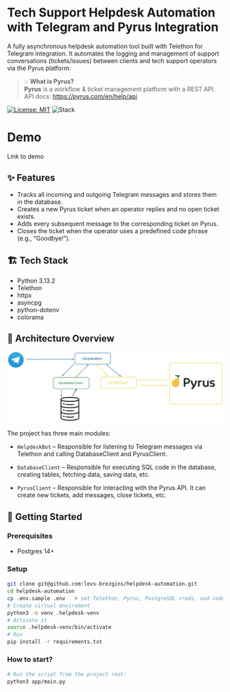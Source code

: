 # Tech Support Helpdesk Automation with Telegram and Pyrus Integration

A fully asynchronous helpdesk automation tool built with Telethon for Telegram integration. It automates the logging and management of support conversations (tickets/issues) between clients and tech support operators via the Pyrus platform.

>💡 **What is Pyrus?**  
> **Pyrus** is a workflow & ticket management platform with a REST API.    
> API docs: https://pyrus.com/en/help/api

[![License: MIT](https://img.shields.io/badge/License-MIT-green.svg)](LICENSE)
![Stack](https://img.shields.io/badge/stack-Telethon%20%7C%20asyncpg%20%7C%20PostgreSQL%20%7C%20httpx%20%7C%20python--dotenv%20%7C%20colorama-blue)


# Demo 
Link to demo

## ✨ Features
- Tracks all incoming and outgoing Telegram messages and stores them in the database.
- Creates a new Pyrus ticket when an operator replies and no open ticket exists.
- Adds every subsequent message to the corresponding ticket on Pyrus.
- Closes the ticket when the operator uses a predefined code phrase (e.g., “Goodbye!”). 

## 🏗 Tech Stack
- Python 3.13.2
- Telethon
- httpx
- asyncpg
- python-dotenv
- colorama

## 🔧 Architecture Overview
![Helpdesk Architecture](docs/helpdesk_architecture.jpg)

The project has three main modules:
- `HelpdeskBot` – Responsible for listening to Telegram messages via Telethon and calling DatabaseClient and PyrusClient.

- `DatabaseClient` – Responsible for executing SQL code in the database, creating tables, fetching data, saving data, etc.

- `PyrusClient` – Responsible for interacting with the Pyrus API. It can create new tickets, add messages, close tickets, etc.

## 🚀 Getting Started

### Prerequisites
- Postgres 14+

### Setup
```bash
git clone git@github.com:levs-brezgins/helpdesk-automation.git
cd helpdesk-automation
cp .env.sample .env   # set Telethon, Pyrus, PostgreSQL creds, and code phrase
# Create virtual enviroment 
python3 -m venv .helpdesk-venv
# Activate it 
source .helpdesk-venv/bin/activate
# Run 
pip install -r requirements.txt
```
### How to start?
```bash
# Run the script from the project root:
python3 app/main.py
```
